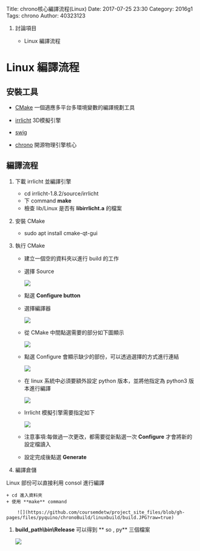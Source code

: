 Title: chrono核心編譯流程(Linux)
Date: 2017-07-25 23:30
Category: 2016g1
Tags: chrono
Author: 40323123

1. 討論項目
    
    * Linux 編譯流程

<!-- PELICAN_END_SUMMARY -->

Linux 編譯流程
===

安裝工具
---

- [CMake] 一個適應多平台多環境變數的編譯規劃工具

- [irrlicht] 3D模擬引擎

- [swig] 

- [chrono] 開源物理引擎核心

編譯流程
---

1. 下載 irrlicht 並編譯引擎

    + cd irrlicht-1.8.2/source/irrlicht 
    + 下 command **make**
    + 檢查 lib/Linux 是否有 **libirrlicht.a** 的檔案
        ![]()
        
        
1. 安裝 CMake
    + sudo apt install cmake-qt-gui
    
1. 執行 CMake

    + 建立一個空的資料夾以進行 build 的工作

    + 選擇 Source
    
        ![](https://github.com/coursemdetw/project_site_files/blob/gh-pages/files/pyquino/chronoBuild/linuxbuild/buildpath.JPG?raw=true)

    + 點選 **Configure button**
       
    + 選擇編譯器
    
        ![](https://github.com/coursemdetw/project_site_files/blob/gh-pages/files/pyquino/chronoBuild/linuxbuild/settingunix.JPG?raw=true)
        
    + 從 CMake 中間點選需要的部分如下圖顯示
    
        ![](https://github.com/coursemdetw/project_site_files/blob/gh-pages/files/pyquino/chronoBuild/windowsBuild/choosePython.JPG?raw=true)
        
    + 點選 Configure 會顯示缺少的部份，可以透過選擇的方式進行連結
    
        ![](https://github.com/coursemdetw/project_site_files/blob/gh-pages/files/pyquino/chronoBuild/windowsBuild/choosefileSetting.JPG?raw=true)
        
    + 在 linux 系統中必須要額外設定 python 版本，並將他指定為 python3 版本進行編譯
    
        ![](https://github.com/coursemdetw/project_site_files/blob/gh-pages/files/pyquino/chronoBuild/linuxbuild/python3_setting.JPG?raw=true)
    
    + Irrlicht 模擬引擎需要指定如下
    
        ![](https://github.com/coursemdetw/project_site_files/blob/gh-pages/files/pyquino/chronoBuild/linuxbuild/irrsetting.JPG?raw=true)
        
    + 注意事項:每做過一次更改，都需要從新點選一次 **Configure** 才會將新的設定檔讀入
    
    + 設定完成後點選 **Generate**
    
1. 編譯倉儲

Linux 部份可以直接利用 consol 進行編譯

    + cd 進入資料夾
    + 使用 **make** command
    
        ![](https://github.com/coursemdetw/project_site_files/blob/gh-pages/files/pyquino/chronoBuild/linuxbuild/build.JPG?raw=true)
    
1. **build_path\bin\Release** 可以得到 ** so , py** 三個檔案

    ![](https://github.com/coursemdetw/project_site_files/blob/gh-pages/files/pyquino/chronoBuild/linuxbuild/finsh_build.JPG?raw=true)


[Cmake]: https://cmake.org/
[irrlicht]: http://irrlicht.sourceforge.net/
[swig]: http://www.swig.org/
[MSVS x64]: https://www.visualstudio.com/zh-hant/downloads/?rr=https%3A%2F%2Fwww.google.com.tw%2F
[chrono]: http://projectchrono.org/